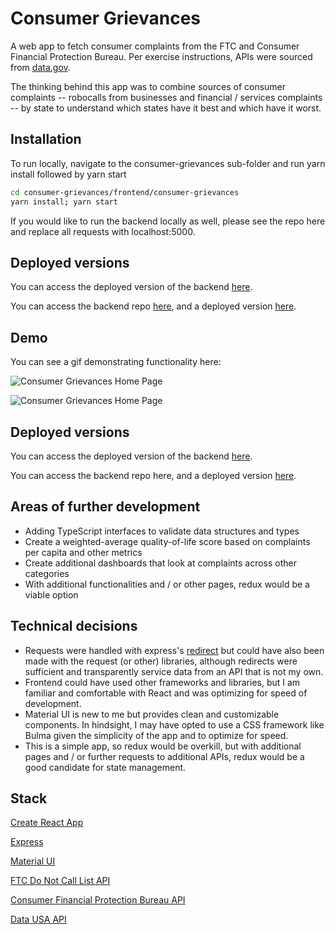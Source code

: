 # Consumer Grievances

A web app to fetch consumer complaints from the FTC and Consumer Financial Protection Bureau. Per exercise instructions, APIs were sourced from [data.gov](https://www.data.gov/). 

The thinking behind this app was to combine sources of consumer complaints -- robocalls from businesses and financial / services complaints -- by state to understand which states have it best and which have it worst.   

## Installation

To run locally, navigate to the consumer-grievances sub-folder and run yarn install followed by yarn start

```bash
cd consumer-grievances/frontend/consumer-grievances
yarn install; yarn start
```

If you would like to run the backend locally as well, please see the repo here and replace all requests with localhost:5000. 

## Deployed versions
You can access the deployed version of the backend [here](https://consumer-grievances-backend.herokuapp.com/). 

You can access the backend repo [here](https://github.com/nexio-t/consumer-grievances-backend), and a deployed version [here](https://consumer-grievances-backend.herokuapp.com/).

## Demo 
You can see a gif demonstrating functionality here:

![Consumer Grievances Home Page]('https://raw.githubusercontent.com/nexio-t/consumer-grievances/main/frontend/consumer-grievances/public/consumergrievances.gif?token=AMS3UMGVE2T4JASECYSPJBTAODTPE')

![Consumer Grievances Home Page]('https://raw.githubusercontent.com/nexio-t/consumer-grievances/main/frontend/consumer-grievances/public/grievanceshomepage.png?token=AMS3UMDAEK5MXPHGMEURCZLAODTMU')

## Deployed versions
You can access the deployed version of the backend [here](https://consumer-grievances-backend.herokuapp.com/). 

You can access the backend repo here, and a deployed version [here](https://github.com/nexio-t/consumer-grievances-backend).

## Areas of further development 
* Adding TypeScript interfaces to validate data structures and types
* Create a weighted-average quality-of-life score based on complaints per capita and other metrics 
* Create additional dashboards that look at complaints across other categories 
* With additional functionalities and / or other pages, redux would be a viable option 

## Technical decisions
* Requests were handled with express's [redirect](https://expressjs.com/en/4x/api.html#res.redirect) but could have also been made with the request (or other) libraries, although redirects were sufficient and transparently service data from an API that is not my own. 
* Frontend could have used other frameworks and libraries, but I am familiar and comfortable with React and was optimizing for speed of development.
* Material UI is new to me but provides clean and customizable components. In hindsight, I may have opted to use a CSS framework like Bulma given the simplicity of the app and to optimize for speed.
* This is a simple app, so redux would be overkill, but with additional pages and / or further requests to additional APIs, redux would be a good candidate for state management. 

## Stack
[Create React App](https://reactjs.org/docs/create-a-new-react-app.html)

[Express](https://expressjs.com/)

[Material UI](https://material-ui.com/)

[FTC Do Not Call List API](https://www.ftc.gov/developer/api/v0/endpoints/do-not-call-dnc-reported-calls-data-api)

[Consumer Financial Protection Bureau API](https://cfpb.github.io/api/ccdb/api.html)

[Data USA API](https://datausa.io/about/api//)